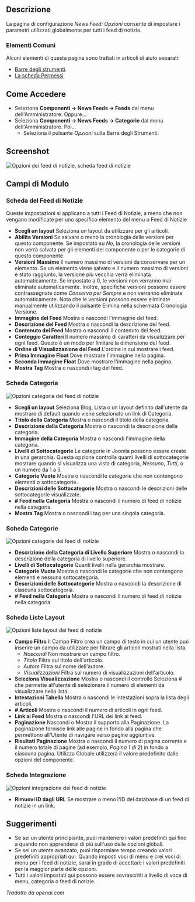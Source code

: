 <!-- Filename: Help4.x:News_Feed:_Options / Display title: Flusso di Notizie: Opzioni -->

## Descrizione

La pagina di configurazione *News Feed: Opzioni* consente di impostare i parametri utilizzati globalmente per tutti i feed di notizie.

### Elementi Comuni

Alcuni elementi di questa pagina sono trattati in articoli di aiuto separati:

* [Barre degli strumenti](jdocmanual?article=help/common-elements/toolbars).
* [La scheda Permessi](jdocmanual?article=help/common-elements/edit-permissions).

## Come Accedere

- Seleziona **Componenti → News Feeds → Feeds** dal
  menu dell'Amministratore. Oppure...
- Seleziona **Componenti → News Feeds → Categorie** dal
  menu dell'Amministratore. Poi...
  - Seleziona il pulsante *Opzioni* sulla Barra degli Strumenti.

## Screenshot

![Opzioni dei feed di notizie, scheda feed di notizie](../../../it/images/news-feeds/news-feeds-options-news-feed-tab.png)

## Campi di Modulo

### Scheda del Feed di Notizie

Queste impostazioni si applicano a tutti i Feed di Notizie, a meno che non vengano modificate per
uno specifico elemento del menu o Feed di Notizie

- **Scegli un layout** Seleziona un layout da utilizzare per gli articoli.
- **Abilita Versioni** Se salvare o meno la cronologia delle versioni
  per questo componente. Se impostato su *No*, la cronologia delle versioni non verrà salvata per
  gli elementi del componente o per le categorie di questo componente.
- **Versioni Massime** Il numero massimo di versioni da conservare per un
  elemento. Se un elemento viene salvato e il numero massimo di versioni è stato
  raggiunto, la versione più vecchia verrà eliminata automaticamente. Se impostato
  a 0, le versioni non verranno mai eliminate automaticamente. Inoltre, specifiche
  versioni possono essere contrassegnate come *Conserva per Sempre* e non verranno
  eliminate automaticamente. Nota che le versioni possono essere eliminate manualmente utilizzando il
  pulsante Elimina nella schermata Cronologia Versione.
- **Immagine del Feed** Mostra o nascondi l'immagine del feed.
- **Descrizione del Feed** Mostra o nascondi la descrizione del feed.
- **Contenuto del Feed** Mostra o nascondi il contenuto del feed.
- **Conteggio Caratteri** Il numero massimo di caratteri da visualizzare per
  ogni feed. Questo è un modo per limitare la dimensione del feed.
- **Ordine di Visualizzazione del Feed** L'ordine in cui mostrare i feed.
- **Prima Immagine Float** Dove mostrare l'immagine nella pagina.
- **Seconda Immagine Float** Dove mostrare l'immagine nella pagina.
- **Mostra Tag** Mostra o nascondi i tag del feed.

### Scheda Categoria

![Opzioni categoria dei feed di notizie](../../../it/images/news-feeds/news-feeds-options-category-tab.png)

- **Scegli un layout** Seleziona Blog, Lista o un layout definito dall'utente da mostrare
  di default quando viene selezionato un link di Categoria.
- **Titolo della Categoria** Mostra o nascondi il titolo della categoria.
- **Descrizione della Categoria** Mostra o nascondi la descrizione della categoria.
- **Immagine della Categoria** Mostra o nascondi l'immagine della categoria.
- **Livelli di Sottocategorie** Le categorie in Joomla possono essere create in una gerarchia.
  Questa opzione controlla quanti livelli di sottocategorie mostrare quando si visualizza una
  vista di categoria, *Nessuno*, *Tutti*, o un numero da 1 a 5.
- **Categorie Vuote** Mostra o nascondi le categorie che non contengono elementi
  o sottocategorie.
- **Descrizioni delle Sottocategorie** Mostra o nascondi le descrizioni delle sottocategorie visualizzate.
- **\# Feed nella Categoria** Mostra o nascondi il numero di feed di notizie nella categoria.
- **Mostra Tag** Mostra o nascondi i tag per una singola categoria.

### Scheda Categorie

![Opzioni categorie dei feed di notizie](../../../it/images/news-feeds/news-feeds-options-categories-tab.png)

- **Descrizione della Categoria di Livello Superiore** Mostra o nascondi la descrizione della
  categoria di livello superiore.
- **Livelli di Sottocategorie** Quanti livelli nella gerarchia mostrare.
- **Categorie Vuote** Mostra o nascondi le categorie che non contengono elementi e nessuna
  sottocategoria.
- **Descrizioni delle Sottocategorie** Mostra o nascondi la descrizione di ciascuna sottocategoria.
- **\# Feed nella Categoria** Mostra o nascondi il numero di feed di notizie nella categoria.

### Scheda Liste Layout

![Opzioni liste layout dei feed di notizie](../../../it/images/news-feeds/news-feeds-options-list-layouts-tab.png)

- **Campo Filtro** Il Campo Filtro crea un campo di testo in cui un utente
  può inserire un campo da utilizzare per filtrare gli articoli mostrati nella lista.
    - *Nascondi* Non mostrare un campo filtro.
    - *Titolo* Filtra sul titolo dell'articolo.
    - *Autore* Filtra sul nome dell'autore.
    - *Visualizzazioni* Filtra sul numero di visualizzazioni dell'articolo.
- **Seleziona Visualizzazione** Mostra o nascondi il controllo Seleziona #
  che permette all'utente di selezionare il numero di elementi da visualizzare nella lista.
- **Intestazioni Tabella** Mostra o nascondi le intestazioni sopra la lista degli articoli.
- **\# Articoli** Mostra o nascondi il numero di articoli in ogni feed.
- **Link ai Feed** Mostra o nascondi l'URL dei link ai feed.
- **Paginazione** Nascondi o Mostra il supporto alla Paginazione. La paginazione fornisce
  link alle pagine in fondo alla pagina che permettono all'Utente di navigare
  verso pagine aggiuntive.
- **Risultati Paginazione** Mostra o nascondi il numero di pagina corrente e il numero totale
  di pagine (ad esempio, *Pagina 1 di 2*) in fondo a ciascuna pagina.
  Utilizza Globale utilizzerà il valore predefinito dalle opzioni del componente.

### Scheda Integrazione

![Opzioni integrazione dei feed di notizie](../../../it/images/news-feeds/news-feeds-options-integration-tab.png)

- **Rimuovi ID dagli URL** Se mostrare o meno l'ID del database di un
  feed di notizie in un link.

## Suggerimenti

- Se sei un utente principiante, puoi mantenere i valori predefiniti qui
  fino a quando non apprenderai di più sull'uso delle opzioni globali.
- Se sei un utente avanzato, puoi risparmiare tempo creando valori predefiniti
  appropriati qui. Quando imposti voci di menu e crei voci di menu per i feed di notizie,
  sarai in grado di accettare i valori predefiniti per la maggior parte
  delle opzioni.
- Tutti i valori impostati qui possono essere sovrascritti a livello di voce di menu,
  categoria o feed di notizie.

*Tradotto da openai.com*

